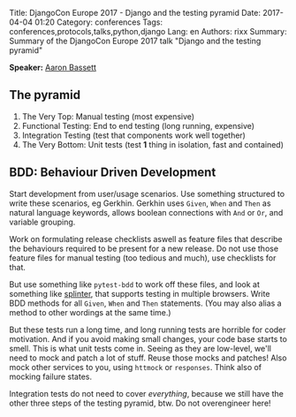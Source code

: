 Title: DjangoCon Europe 2017 - Django and the testing pyramid
Date:   2017-04-04 01:20
Category: conferences
Tags: conferences,protocols,talks,python,django
Lang: en
Authors: rixx
Summary: Summary of the DjangoCon Europe 2017 talk "Django and the testing pyramid"

**Speaker:** [Aaron Bassett](https://twitter.com/aaronbassett)

## The pyramid

1. The Very Top: Manual testing (most expensive)
2. Functional Testing: End to end testing (long running, expensive)
3. Integration Testing (test that components work well together)
4. The Very Bottom: Unit tests (test **1** thing in isolation, fast and contained)

## BDD: Behaviour Driven Development

Start development from user/usage scenarios. Use something structured to write these scenarios, eg Gerkhin.
Gerkhin uses `Given`, `When` and `Then` as natural language keywords, allows boolean connections with `And` or `Or`, and
variable grouping.

Work on formulating release checklists aswell as feature files that describe the behaviours required to be present for a
new release. Do not use those feature files for manual testing (too tedious and much), use checklists for that.

But use something like `pytest-bdd` to work off these files, and look at something like
[splinter](https://splinter.readthedocs.io/en/latest/), that supports testing in multiple browsers. Write BDD methods
for all `Given`, `When` and `Then` statements. (You may also alias a method to other wordings at the same time.)

But these tests run a long time, and long running tests are horrible for coder motivation. And if you avoid making small
changes, your code base starts to smell. This is what unit tests come in. Seeing as they are low-level, we'll need to
mock and patch a lot of stuff. Reuse those mocks and patches! Also mock other services to you, using `httmock` or
`responses`. Think also of mocking failure states.

Integration tests do not need to cover *everything*, because we still have the other three steps of the testing pyramid,
btw. Do not overengineer here!
